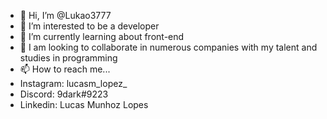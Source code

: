 - 👋 Hi, I’m @Lukao3777
- 👀 I’m interested to be a developer
- 🌱 I’m currently learning about front-end
- 💞️ I am looking to collaborate in numerous companies with my talent and studies in programming
- 📫 How to reach me...
- Instagram: lucasm_lopez_
- Discord: 9dark#9223
- Linkedin: Lucas Munhoz Lopes

<!---
Lukao3777/Lukao3777 is a ✨ special ✨ repository because its `README.md` (this file) appears on your GitHub profile.
You can click the Preview link to take a look at your changes.
--->

